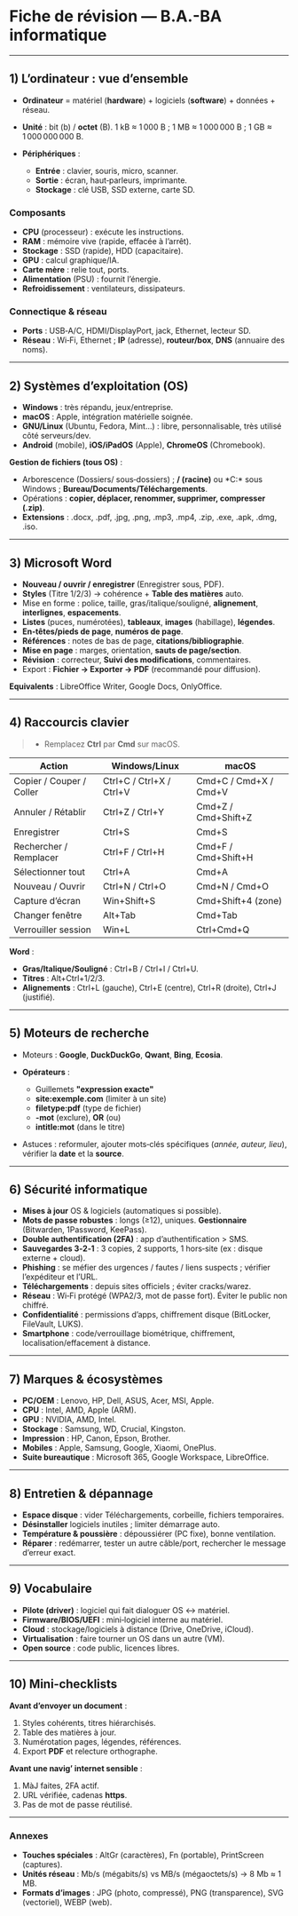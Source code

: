 # Fiche de révision — B.A.-BA informatique
---

## 1) L’ordinateur : vue d’ensemble

* **Ordinateur** = matériel (**hardware**) + logiciels (**software**) + données + réseau.
* **Unité** : bit (b) / **octet** (B). 1 kB ≈ 1 000 B ; 1 MB ≈ 1 000 000 B ; 1 GB ≈ 1 000 000 000 B.
* **Périphériques** :

  * **Entrée** : clavier, souris, micro, scanner.
  * **Sortie** : écran, haut‑parleurs, imprimante.
  * **Stockage** : clé USB, SSD externe, carte SD.

### Composants

* **CPU** (processeur) : exécute les instructions.
* **RAM** : mémoire vive (rapide, effacée à l’arrêt).
* **Stockage** : SSD (rapide), HDD (capacitaire).
* **GPU** : calcul graphique/IA.
* **Carte mère** : relie tout, ports.
* **Alimentation** (PSU) : fournit l’énergie.
* **Refroidissement** : ventilateurs, dissipateurs.

### Connectique & réseau

* **Ports** : USB‑A/C, HDMI/DisplayPort, jack, Ethernet, lecteur SD.
* **Réseau** : Wi‑Fi, Ethernet ; **IP** (adresse), **routeur/box**, **DNS** (annuaire des noms).

---

## 2) Systèmes d’exploitation (OS)

* **Windows** : très répandu, jeux/entreprise.
* **macOS** : Apple, intégration matérielle soignée.
* **GNU/Linux** (Ubuntu, Fedora, Mint…) : libre, personnalisable, très utilisé côté serveurs/dev.
* **Android** (mobile), **iOS/iPadOS** (Apple), **ChromeOS** (Chromebook).

**Gestion de fichiers (tous OS)** :

* Arborescence (Dossiers/ sous‑dossiers) ; **/ (racine)** ou *C:\* sous Windows ; **Bureau/Documents/Téléchargements**.
* Opérations : **copier, déplacer, renommer, supprimer, compresser (.zip)**.
* **Extensions** : .docx, .pdf, .jpg, .png, .mp3, .mp4, .zip, .exe, .apk, .dmg, .iso.

---

## 3) Microsoft Word

* **Nouveau / ouvrir / enregistrer** (Enregistrer sous, PDF).
* **Styles** (Titre 1/2/3) → cohérence + **Table des matières** auto.
* Mise en forme : police, taille, gras/italique/souligné, **alignement**, **interlignes**, **espacements**.
* **Listes** (puces, numérotées), **tableaux**, **images** (habillage), **légendes**.
* **En‑têtes/pieds de page**, **numéros de page**.
* **Références** : notes de bas de page, **citations/bibliographie**.
* **Mise en page** : marges, orientation, **sauts de page/section**.
* **Révision** : correcteur, **Suivi des modifications**, commentaires.
* Export : **Fichier → Exporter → PDF** (recommandé pour diffusion).

**Equivalents** : LibreOffice Writer, Google Docs, OnlyOffice.

---

## 4) Raccourcis clavier

> * Remplacez **Ctrl** par **Cmd** sur macOS.

| Action                   | Windows/Linux            | macOS                 |
| ------------------------ | ------------------------ | --------------------- |
| Copier / Couper / Coller | Ctrl+C / Ctrl+X / Ctrl+V | Cmd+C / Cmd+X / Cmd+V |
| Annuler / Rétablir       | Ctrl+Z / Ctrl+Y          | Cmd+Z / Cmd+Shift+Z   |
| Enregistrer              | Ctrl+S                   | Cmd+S                 |
| Rechercher / Remplacer   | Ctrl+F / Ctrl+H          | Cmd+F / Cmd+Shift+H   |
| Sélectionner tout        | Ctrl+A                   | Cmd+A                 |
| Nouveau / Ouvrir         | Ctrl+N / Ctrl+O          | Cmd+N / Cmd+O         |
| Capture d’écran          | Win+Shift+S              | Cmd+Shift+4 (zone)    |
| Changer fenêtre          | Alt+Tab                  | Cmd+Tab               |
| Verrouiller session      | Win+L                    | Ctrl+Cmd+Q            |

**Word** :

* **Gras/Italique/Souligné** : Ctrl+B / Ctrl+I / Ctrl+U.
* **Titres** : Alt+Ctrl+1/2/3.
* **Alignements** : Ctrl+L (gauche), Ctrl+E (centre), Ctrl+R (droite), Ctrl+J (justifié).

---

## 5) Moteurs de recherche

* Moteurs : **Google**, **DuckDuckGo**, **Qwant**, **Bing**, **Ecosia**.
* **Opérateurs** :

  * Guillemets **"expression exacte"**
  * **site:exemple.com** (limiter à un site)
  * **filetype:pdf** (type de fichier)
  * **-mot** (exclure), **OR** (ou)
  * **intitle:mot** (dans le titre)
* Astuces : reformuler, ajouter mots‑clés spécifiques (*année, auteur, lieu*), vérifier la **date** et la **source**.

---

## 6) Sécurité informatique

* **Mises à jour** OS & logiciels (automatiques si possible).
* **Mots de passe robustes** : longs (≥12), uniques. **Gestionnaire** (Bitwarden, 1Password, KeePass).
* **Double authentification (2FA)** : app d’authentification > SMS.
* **Sauvegardes 3‑2‑1** : 3 copies, 2 supports, 1 hors‑site (ex : disque externe + cloud).
* **Phishing** : se méfier des urgences / fautes / liens suspects ; vérifier l’expéditeur et l’URL.
* **Téléchargements** : depuis sites officiels ; éviter cracks/warez.
* **Réseau** : Wi‑Fi protégé (WPA2/3, mot de passe fort). Éviter le public non chiffré.
* **Confidentialité** : permissions d’apps, chiffrement disque (BitLocker, FileVault, LUKS).
* **Smartphone** : code/verrouillage biométrique, chiffrement, localisation/effacement à distance.

---

## 7) Marques & écosystèmes

* **PC/OEM** : Lenovo, HP, Dell, ASUS, Acer, MSI, Apple.
* **CPU** : Intel, AMD, Apple (ARM).
* **GPU** : NVIDIA, AMD, Intel.
* **Stockage** : Samsung, WD, Crucial, Kingston.
* **Impression** : HP, Canon, Epson, Brother.
* **Mobiles** : Apple, Samsung, Google, Xiaomi, OnePlus.
* **Suite bureautique** : Microsoft 365, Google Workspace, LibreOffice.

---

## 8) Entretien & dépannage

* **Espace disque** : vider Téléchargements, corbeille, fichiers temporaires.
* **Désinstaller** logiciels inutiles ; limiter démarrage auto.
* **Température & poussière** : dépoussiérer (PC fixe), bonne ventilation.
* **Réparer** : redémarrer, tester un autre câble/port, rechercher le message d’erreur exact.

---

## 9) Vocabulaire

* **Pilote (driver)** : logiciel qui fait dialoguer OS ↔ matériel.
* **Firmware/BIOS/UEFI** : mini‑logiciel interne au matériel.
* **Cloud** : stockage/logiciels à distance (Drive, OneDrive, iCloud).
* **Virtualisation** : faire tourner un OS dans un autre (VM).
* **Open source** : code public, licences libres.

---

## 10) Mini‑checklists

**Avant d’envoyer un document** :

1. Styles cohérents, titres hiérarchisés.
2. Table des matières à jour.
3. Numérotation pages, légendes, références.
4. Export **PDF** et relecture orthographe.

**Avant une navig’ internet sensible** :

1. MàJ faites, 2FA actif.
2. URL vérifiée, cadenas **https**.
3. Pas de mot de passe réutilisé.

---

### Annexes

* **Touches spéciales** : AltGr (caractères), Fn (portable), PrintScreen (captures).
* **Unités réseau** : Mb/s (mégabits/s) vs MB/s (mégaoctets/s) → 8 Mb ≈ 1 MB.
* **Formats d’images** : JPG (photo, compressé), PNG (transparence), SVG (vectoriel), WEBP (web).
